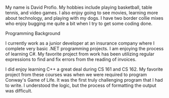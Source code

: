 My name is David Profio. My hobbies include playing basketball, table tennis, and video games. I also enjoy going to see movies, learning more about technology, and playing with my dogs. I have two border collie mixes who enjoy bugging me quite a bit when I try to get some coding done.

Programming Background

I currently work as a junior developer at an insurance company where I complete very basic .NET programming projects. I am enjoying the process of learning C#. My favorite project from work has been utilizing regular expressions to find and fix errors from the reading of invoices. 

I did enjoy learning C++ a great deal during CS 161 and CS 162. My favorite project from these courses was when we were required to program Conway's Game of Life. It was the first truly challenging program that I had to write. I understood the logic, but the process of formatting the output was difficult. 